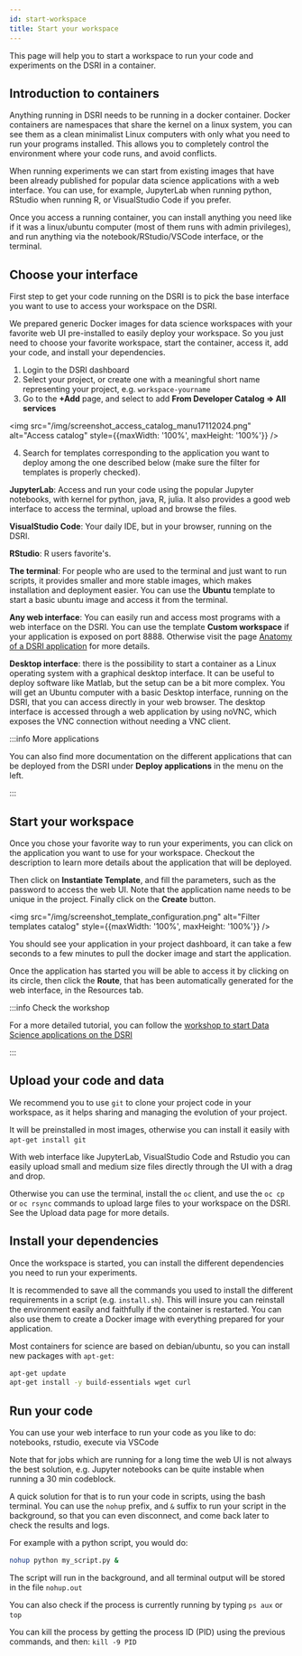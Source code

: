 ```yaml
---
id: start-workspace
title: Start your workspace
---
```


This page will help you to start a workspace to run your code and experiments on the DSRI in a container. 

## Introduction to containers

Anything running in DSRI needs to be running in a docker container. Docker containers are namespaces that share the kernel on a linux system, you can see them as a clean minimalist Linux computers with only what you need to run your programs installed. This allows you to completely control the environment where your code runs, and avoid conflicts.

When running experiments we can start from existing images that have been already published for popular data science applications with a web interface. You can use, for example, JupyterLab when running python, RStudio when running R, or VisualStudio Code if you prefer.

Once you access a running container, you can install anything you need like if it was a linux/ubuntu computer (most of them runs with admin privileges), and run anything via the notebook/RStudio/VSCode interface, or the terminal.

## Choose your interface

First step to get your code running on the DSRI is to pick the base interface you want to use to access your workspace on the DSRI.

We prepared generic Docker images for data science workspaces with your favorite web UI pre-installed to easily deploy your workspace. So you just need to choose your favorite workspace, start the container, access it, add your code, and install your dependencies.

1. Login to the DSRI dashboard
2. Select your project, or create one with a meaningful short name representing your project, e.g. `workspace-yourname`
3. Go to the **+Add** page, and select to add **From Developer Catalog => All services**

<img src="/img/screenshot_access_catalog_manu17112024.png" alt="Access catalog" style={{maxWidth: '100%', maxHeight: '100%'}} />

4. Search for templates corresponding to the application you want to deploy among the one described below (make sure the filter for templates is properly checked). 

**JupyterLab**: Access and run your code using the popular Jupyter notebooks, with kernel for python, java, R, julia. It also provides a good web interface to access the terminal, upload and browse the files.

**VisualStudio Code**: Your daily IDE, but in your browser, running on the DSRI. 

**RStudio**: R users favorite's.

**The terminal**: For people who are used to the terminal and just want to run scripts, it provides smaller and more stable images, which makes installation and deployment easier. You can use the **Ubuntu** template to start a basic ubuntu image and access it from the terminal.

**Any web interface**: You can easily run and access most programs with a web interface on the DSRI. You can use the template **Custom workspace** if your application is exposed on port 8888. Otherwise visit the page [Anatomy of a DSRI application](/docs/anatomy-of-an-application) for more details. 

**Desktop interface**: there is the possibility to start a container as a Linux operating system with a graphical desktop interface. It can be useful to deploy software like Matlab, but the setup can be a bit more complex. You will get an Ubuntu computer with a basic Desktop interface, running on the DSRI, that you can access directly in your web browser. The desktop interface is accessed through a web application by using noVNC, which exposes the VNC connection without needing a VNC client.

:::info More applications

You can also find more documentation on the different applications that can be deployed from the DSRI under **Deploy applications** in the menu on the left.

:::

## Start your workspace

Once you chose your favorite way to run your experiments, you can click on the application you want to use for your workspace. Checkout the description to learn more details about the application that will be deployed. 

Then click on **Instantiate Template**, and fill the parameters, such as the password to access the web UI. Note that the application name needs to be unique in the project. Finally click on the **Create** button.

<img src="/img/screenshot_template_configuration.png" alt="Filter templates catalog" style={{maxWidth: '100%', maxHeight: '100%'}} />

You should see your application in your project dashboard, it can take a few seconds to a few minutes to pull the docker image and start the application. 

Once the application has started you will be able to access it by clicking on its circle, then click the **Route**, that has been automatically generated for the web interface, in the Resources tab.

:::info Check the workshop

For a more detailed tutorial, you can follow the [workshop to start Data Science applications on the DSRI](https://maastrichtu-ids.github.io/dsri-workshop-start-app/)

:::

## Upload your code and data

We recommend you to use `git` to clone your project code in your workspace, as it helps sharing and managing the evolution of your project. 

It will be preinstalled in most images, otherwise you can install it easily with `apt-get install git`

With web interface like JupyterLab, VisualStudio Code and Rstudio you can easily upload small and medium size files directly through the UI with a drag and drop.

Otherwise you can use the terminal, install the `oc` client, and use the `oc cp` or `oc rsync` commands to upload large files to your workspace on the DSRI. See the Upload data page for more details.

## Install your dependencies

Once the workspace is started, you can install the different dependencies you need to run your experiments.

It is recommended to save all the commands you used to install the different requirements in a script (e.g. `install.sh`). This will insure you can reinstall the environment easily and faithfully if the container is restarted. You can also use them to create a Docker image with everything prepared for your application.

Most containers for science are based on debian/ubuntu, so you can install new packages with `apt-get`:

```bash
apt-get update
apt-get install -y build-essentials wget curl
```

## Run your code

You can use your web interface to run your code as you like to do: notebooks, rstudio, execute via VSCode

Note that for jobs which are running for a long time the web UI is not always the best solution, e.g. Jupyter notebooks can be quite instable when running a 30 min codeblock.

A quick solution for that is to run your code in scripts, using the bash terminal. You can use the `nohup` prefix, and `&` suffix to run your script in the background, so that you can even disconnect, and come back later to check the results and logs.

For example with a python script, you would do:

```bash
nohup python my_script.py &
```

The script will run in the background, and all terminal output will be stored in the file `nohup.out`

You can also check if the process is currently running by typing `ps aux` or `top` 

You can kill the process by getting the process ID (PID) using the previous commands, and then: `kill -9 PID`
